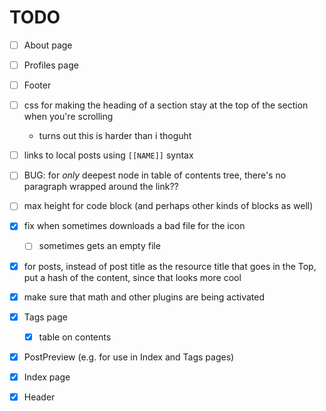 # TODO

- [ ] About page
- [ ] Profiles page

- [ ] Footer
- [ ] css for making the heading of a section stay at the top of the section when you're scrolling
  - turns out this is harder than i thoguht
- [ ] links to local posts using `[[NAME]]` syntax
- [ ] BUG: for _only_ deepest node in table of contents tree, there's no paragraph wrapped around the link??
- [ ] max height for code block (and perhaps other kinds of blocks as well)
- [x] fix when sometimes downloads a bad file for the icon
  - [ ] sometimes gets an empty file

- [x] for posts, instead of post title as the resource title that goes in the Top, put a hash of the content, since that looks more cool
- [x] make sure that math and other plugins are being activated
- [x] Tags page
  - [x] table on contents
- [x] PostPreview (e.g. for use in Index and Tags pages)
- [x] Index page
- [x] Header
